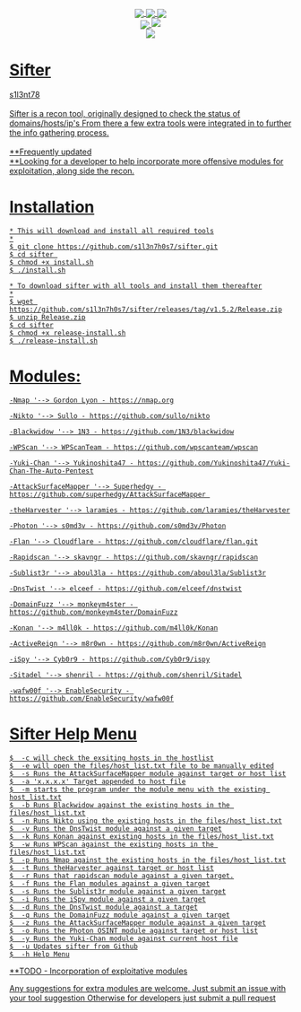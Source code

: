 <p align="center">
 <img src="https://github.com/s1l3n7h0s7/sifter/blob/master/.vs/sifter.png" alt="" />
</p>

<p align="center">
  <a href="#"><img align="center" src="https://img.shields.io/github/issues/s1l3n7h0s7/sifter"</a> 
  <a href="#"><img align="center" src="https://img.shields.io/github/forks/s1l3n7h0s7/sifter"</a>
  <a href="#"><img align="center" src="https://img.shields.io/github/stars/s1l3n7h0s7/sifter"</a>
<br>
  <a href="#"><img align="center" src="https://img.shields.io/badge/Version-1.7-red"</a>
  <a href="#"><img align="centre" src="https://img.shields.io/badge/Build-Emerald-brightgreen"</a>
<br>
	 <a href="#"><img align="center" src="https://img.shields.io/badge/Author-s1l3nt78-yellowgreen"</a>
</p>

# Sifter
s1l3nt78
<br>
<br>
Sifter is a recon tool, originally designed to check the status of domains/hosts/ip's
From there a few extra tools were integrated in to further the info gathering process.
<br>
<br>
**Frequently updated
<br>
**Looking for a developer to help incorporate more offensive modules for exploitation, along side the recon.
<br>

# Installation
	
	* This will download and install all required tools
	*
	$ git clone https://github.com/s1l3n7h0s7/sifter.git
	$ cd sifter 
	$ chmod +x install.sh
	$ ./install.sh
	
	* To download sifter with all tools and install them thereafter
	*
	$ wget https://github.com/s1l3n7h0s7/sifter/releases/tag/v1.5.2/Release.zip
	$ unzip Release.zip
	$ cd sifter
	$ chmod +x release-install.sh
	$ ./release-install.sh
	
# Modules:

	-Nmap '--> Gordon Lyon - https://nmap.org

	-Nikto '--> Sullo - https://github.com/sullo/nikto

	-Blackwidow '--> 1N3 - https://github.com/1N3/blackwidow

	-WPScan '--> WPScanTeam - https://github.com/wpscanteam/wpscan

	-Yuki-Chan '--> Yukinoshita47 - https://github.com/Yukinoshita47/Yuki-Chan-The-Auto-Pentest
	
	-AttackSurfaceMapper '--> Superhedgy - https://github.com/superhedgy/AttackSurfaceMapper 
	
	-theHarvester '--> laramies - https://github.com/laramies/theHarvester
	
	-Photon '--> s0md3v - https://github.com/s0md3v/Photon
	
	-Flan '--> Cloudflare - https://github.com/cloudflare/flan.git
	
	-Rapidscan '--> skavngr - https://github.com/skavngr/rapidscan
	
	-Sublist3r '--> aboul3la - https://github.com/aboul3la/Sublist3r
	
	-DnsTwist '--> elceef - https://github.com/elceef/dnstwist

	-DomainFuzz '--> monkeym4ster - https://github.com/monkeym4ster/DomainFuzz
	
	-Konan '--> m4ll0k - https://github.com/m4ll0k/Konan

	-ActiveReign '--> m8r0wn - https://github.com/m8r0wn/ActiveReign

	-iSpy '--> Cyb0r9 - https://github.com/Cyb0r9/ispy
	
	-Sitadel '--> shenril - https://github.com/shenril/Sitadel
	
	-wafw00f '--> EnableSecurity - https://github.com/EnableSecurity/wafw00f

# Sifter Help Menu


	$  -c will check the exsiting hosts in the hostlist
	$  -e will open the files/host_list.txt file to be manually edited
 	$  -s Runs the AttackSurfaceMapper module against target or host list
	$  -a 'x.x.x.x' Target appended to host file
	$  -m starts the program under the module menu with the existing host_list.txt
	$  -b Runs Blackwidow against the existing hosts in the files/host_list.txt
	$  -n Runs Nikto using the existing hosts in the files/host_list.txt
	$  -v Runs the DnsTwist module against a given target
 	$  -k Runs Konan against existing hosts in the files/host_list.txt
	$  -w Runs WPScan against the existing hosts in the files/host_list.txt
	$  -p Runs Nmap against the existing hosts in the files/host_list.txt
	$  -t Runs theHarvester against target or host list
	$  -r Runs that rapidscan module against a given target.
	$  -f Runs the Flan modules against a given target
	$  -s Runs the Sublist3r module against a given target
	$  -i Runs the iSpy module against a given target
	$  -d Runs the DnsTwist module against a target
	$  -q Runs the DomainFuzz module against a given target
	$  -z Runs the AttackSurfaceMapper module against a given target
	$  -o Runs the Photon OSINT module against target or host list
	$  -y Runs the Yuki-Chan module against current host file
	$  -u Updates sifter from Github
 	$  -h Help Menu
	 
**TODO 
	- Incorporation of exploitative modules
	
Any suggestions for extra modules are welcome.
Just submit an issue with your tool suggestion
Otherwise for developers just submit a pull request 
